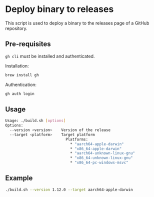 # Deploy binary to releases

This script is used to deploy a binary to the releases page of a GitHub repository.

## Pre-requisites
`gh cli` must be installed and authenticated.

Installation:
```sh
brew install gh
```

Authentication:
```sh
gh auth login
```

## Usage

```sh
Usage: ./build.sh [options]
Options:
  --version <version>    Version of the release
  --target <platform>    Target platform
                           Platforms:
                             * "aarch64-apple-darwin"
                             * "x86_64-apple-darwin"
                             * "aarch64-unknown-linux-gnu"
                             * "x86_64-unknown-linux-gnu"
                             * "x86_64-pc-windows-msvc"
```

## Example

```sh
./build.sh --version 1.12.0 --target aarch64-apple-darwin
```
